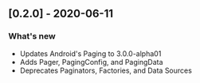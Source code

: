 ## [0.2.0] - 2020-06-11
### What's new
- Updates Android's Paging to 3.0.0-alpha01
- Adds Pager, PagingConfig, and PagingData
- Deprecates Paginators, Factories, and Data Sources